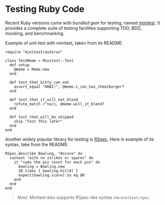 # Testing Ruby Code

Recent Ruby versions come with _bundled gem_ for testing, named [minitest](https://github.com/seattlerb/minitest). It provides a complete suite of testing facilities supporting TDD, BDD, mocking, and benchmarking.

Example of unit test with minitest, taken from its README:

    require "minitest/autorun"

    class TestMeme < Minitest::Test
      def setup
        @meme = Meme.new
      end

      def test_that_kitty_can_eat
        assert_equal "OHAI!", @meme.i_can_has_cheezburger?
      end

      def test_that_it_will_not_blend
        refute_match /^no/i, @meme.will_it_blend?
      end

      def test_that_will_be_skipped
        skip "test this later"
      end
    end

Another widely popular library for testing is [RSpec](http://rspec.info/). Here is example of its syntax, take from the README:

    RSpec.describe Bowling, "#score" do
      context "with no strikes or spares" do
        it "sums the pin count for each pin" do
          bowling = Bowling.new
          20.times { bowling.hit(4) }
          expect(bowling.score).to eq 80
        end
      end
    end

> *Note*: Minitest also supports RSpec-like syntax via `minitest/spec`.